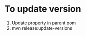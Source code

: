 # To update version
1. Update <helenus-version> property in parent pom
2. mvn release:update-versions

